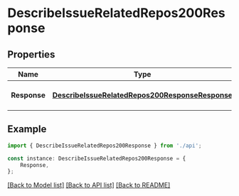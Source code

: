 # DescribeIssueRelatedRepos200Response


## Properties

Name | Type | Description | Notes
------------ | ------------- | ------------- | -------------
**Response** | [**DescribeIssueRelatedRepos200ResponseResponse**](DescribeIssueRelatedRepos200ResponseResponse.md) |  | [optional] [default to undefined]

## Example

```typescript
import { DescribeIssueRelatedRepos200Response } from './api';

const instance: DescribeIssueRelatedRepos200Response = {
    Response,
};
```

[[Back to Model list]](../README.md#documentation-for-models) [[Back to API list]](../README.md#documentation-for-api-endpoints) [[Back to README]](../README.md)
